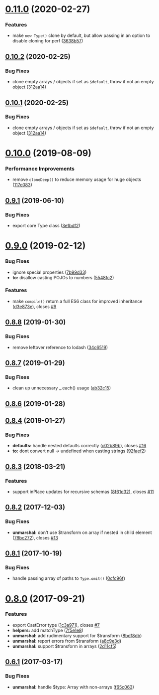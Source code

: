 <a name="0.11.0"></a>
# [0.11.0](https://github.com/boosterfuels/archetype/compare/v0.10.2...v0.11.0) (2020-02-27)


### Features

* make `new Type()` clone by default, but allow passing in an option to disable cloning for perf ([3638b57](https://github.com/boosterfuels/archetype/commit/3638b57))



<a name="0.10.2"></a>
## [0.10.2](https://github.com/boosterfuels/archetype/compare/v0.10.0...v0.10.2) (2020-02-25)


### Bug Fixes

* clone empty arrays / objects if set as `$default`, throw if not an empty object ([312aa14](https://github.com/boosterfuels/archetype/commit/312aa14))



<a name="0.10.1"></a>
## [0.10.1](https://github.com/boosterfuels/archetype/compare/v0.10.0...v0.10.1) (2020-02-25)


### Bug Fixes

* clone empty arrays / objects if set as `$default`, throw if not an empty object ([312aa14](https://github.com/boosterfuels/archetype/commit/312aa14))



<a name="0.10.0"></a>
# [0.10.0](https://github.com/boosterfuels/archetype/compare/v0.9.1...v0.10.0) (2019-08-09)


### Performance Improvements

* remove `cloneDeep()` to reduce memory usage for huge objects ([117c083](https://github.com/boosterfuels/archetype/commit/117c083))



<a name="0.9.1"></a>
## [0.9.1](https://github.com/boosterfuels/archetype/compare/v0.9.0...v0.9.1) (2019-06-10)


### Bug Fixes

* export core Type class ([3e1bdf2](https://github.com/boosterfuels/archetype/commit/3e1bdf2))



<a name="0.9.0"></a>
# [0.9.0](https://github.com/boosterfuels/archetype/compare/v0.8.8...v0.9.0) (2019-02-12)


### Bug Fixes

* ignore special properties ([7b99d33](https://github.com/boosterfuels/archetype/commit/7b99d33))
* **to:** disallow casting POJOs to numbers ([5548fc2](https://github.com/boosterfuels/archetype/commit/5548fc2))


### Features

* make `compile()` return a full ES6 class for improved inheritance ([d3e873e](https://github.com/boosterfuels/archetype/commit/d3e873e)), closes [#9](https://github.com/boosterfuels/archetype/issues/9)



<a name="0.8.8"></a>
## [0.8.8](https://github.com/boosterfuels/archetype/compare/v0.8.7...v0.8.8) (2019-01-30)


### Bug Fixes

* remove leftover reference to lodash ([34c6519](https://github.com/boosterfuels/archetype/commit/34c6519))



<a name="0.8.7"></a>
## [0.8.7](https://github.com/boosterfuels/archetype/compare/v0.8.6...v0.8.7) (2019-01-29)


### Bug Fixes

* clean up unnecessary _.each() usage ([ab32c15](https://github.com/boosterfuels/archetype/commit/ab32c15))



<a name="0.8.6"></a>
## [0.8.6](https://github.com/boosterfuels/archetype/compare/v0.8.5...v0.8.6) (2019-01-28)



<a name="0.8.4"></a>
## [0.8.4](https://github.com/boosterfuels/archetype/compare/v0.8.3...v0.8.4) (2019-01-27)


### Bug Fixes

* **defaults:** handle nested defaults correctly ([c02b89b](https://github.com/boosterfuels/archetype/commit/c02b89b)), closes [#16](https://github.com/boosterfuels/archetype/issues/16)
* **to:** dont convert null -> undefined when casting strings ([92faef2](https://github.com/boosterfuels/archetype/commit/92faef2))



<a name="0.8.3"></a>
## [0.8.3](https://github.com/boosterfuels/archetype/compare/v0.8.2...v0.8.3) (2018-03-21)


### Features

* support inPlace updates for recursive schemas ([8f61d32](https://github.com/boosterfuels/archetype/commit/8f61d32)), closes [#11](https://github.com/boosterfuels/archetype/issues/11)



<a name="0.8.2"></a>
## [0.8.2](https://github.com/boosterfuels/archetype/compare/v0.8.1...v0.8.2) (2017-12-03)


### Bug Fixes

* **unmarshal:** don't use $transform on array if nested in child element ([78bc272](https://github.com/boosterfuels/archetype/commit/78bc272)), closes [#13](https://github.com/boosterfuels/archetype/issues/13)



<a name="0.8.1"></a>
## [0.8.1](https://github.com/boosterfuels/archetype/compare/v0.8.0...v0.8.1) (2017-10-19)


### Bug Fixes

* handle passing array of paths to `Type.omit()` ([0cfc96f](https://github.com/boosterfuels/archetype/commit/0cfc96f))



<a name="0.8.0"></a>
# [0.8.0](https://github.com/boosterfuels/archetype/compare/v0.7.0...v0.8.0) (2017-09-21)


### Features

* export CastError type ([1c3a971](https://github.com/boosterfuels/archetype/commit/1c3a971)), closes [#7](https://github.com/boosterfuels/archetype/issues/7)
* **helpers:** add matchType ([7f5e1e8](https://github.com/boosterfuels/archetype/commit/7f5e1e8))
* **unmarshal:** add rudimentary support for $transform ([8bdf8db](https://github.com/boosterfuels/archetype/commit/8bdf8db))
* **unmarshal:** report errors from $transform ([a8c9e3d](https://github.com/boosterfuels/archetype/commit/a8c9e3d))
* **unmarshal:** support $transform in arrays ([2d11cf5](https://github.com/boosterfuels/archetype/commit/2d11cf5))



<a name="0.6.1"></a>
## [0.6.1](https://github.com/vkarpov15/archetype-js/compare/v0.6.0...v0.6.1) (2017-03-17)


### Bug Fixes

* **unmarshal:** handle $type: Array with non-arrays ([f65c063](https://github.com/vkarpov15/archetype-js/commit/f65c063))




